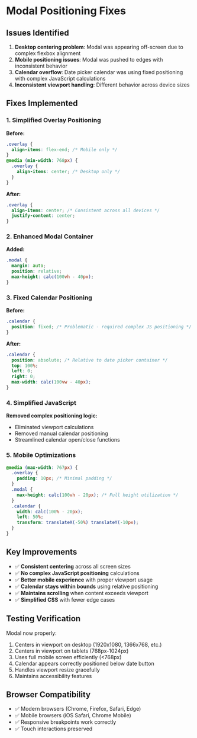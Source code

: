 # Modal Positioning Fixes

## Issues Identified
1. **Desktop centering problem**: Modal was appearing off-screen due to complex flexbox alignment
2. **Mobile positioning issues**: Modal was pushed to edges with inconsistent behavior  
3. **Calendar overflow**: Date picker calendar was using fixed positioning with complex JavaScript calculations
4. **Inconsistent viewport handling**: Different behavior across device sizes

## Fixes Implemented

### 1. Simplified Overlay Positioning
**Before:**
```css
.overlay {
  align-items: flex-end; /* Mobile only */
}
@media (min-width: 768px) {
  .overlay {
    align-items: center; /* Desktop only */
  }
}
```

**After:**
```css
.overlay {
  align-items: center; /* Consistent across all devices */
  justify-content: center;
}
```

### 2. Enhanced Modal Container
**Added:**
```css
.modal {
  margin: auto;
  position: relative;
  max-height: calc(100vh - 40px);
}
```

### 3. Fixed Calendar Positioning
**Before:**
```css
.calendar {
  position: fixed; /* Problematic - required complex JS positioning */
}
```

**After:**
```css
.calendar {
  position: absolute; /* Relative to date picker container */
  top: 100%;
  left: 0;
  right: 0;
  max-width: calc(100vw - 40px);
}
```

### 4. Simplified JavaScript
**Removed complex positioning logic:**
- Eliminated viewport calculations
- Removed manual calendar positioning
- Streamlined calendar open/close functions

### 5. Mobile Optimizations
```css
@media (max-width: 767px) {
  .overlay {
    padding: 10px; /* Minimal padding */
  }
  .modal {
    max-height: calc(100vh - 20px); /* Full height utilization */
  }
  .calendar {
    width: calc(100% - 20px);
    left: 50%;
    transform: translateX(-50%) translateY(-10px);
  }
}
```

## Key Improvements
- ✅ **Consistent centering** across all screen sizes
- ✅ **No complex JavaScript positioning** calculations
- ✅ **Better mobile experience** with proper viewport usage  
- ✅ **Calendar stays within bounds** using relative positioning
- ✅ **Maintains scrolling** when content exceeds viewport
- ✅ **Simplified CSS** with fewer edge cases

## Testing Verification
Modal now properly:
1. Centers in viewport on desktop (1920x1080, 1366x768, etc.)
2. Centers in viewport on tablets (768px-1024px)  
3. Uses full mobile screen efficiently (<768px)
4. Calendar appears correctly positioned below date button
5. Handles viewport resize gracefully
6. Maintains accessibility features

## Browser Compatibility
- ✅ Modern browsers (Chrome, Firefox, Safari, Edge)
- ✅ Mobile browsers (iOS Safari, Chrome Mobile)
- ✅ Responsive breakpoints work correctly
- ✅ Touch interactions preserved
